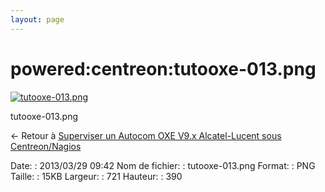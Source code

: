 ```yaml
---
layout: page
---
```


powered:centreon:tutooxe-013.png
================================

[![tutooxe-013.png](../..//assets/media/powered/centreon/tutooxe-013.png@cache=&w=721&h=390 "tutooxe-013.png")](../..//assets/media/powered/centreon/tutooxe-013.png@cache= "Afficher le fichier original")

tutooxe-013.png

← Retour à [Superviser un Autocom OXE V9.x Alcatel-Lucent sous
Centreon/Nagios](../../../centreon/superviser-oxe-alcatel.html "centreon:superviser-oxe-alcatel")

Date:
:   2013/03/29 09:42
Nom de fichier:
:   tutooxe-013.png
Format:
:   PNG
Taille:
:   15KB
Largeur:
:   721
Hauteur:
:   390

